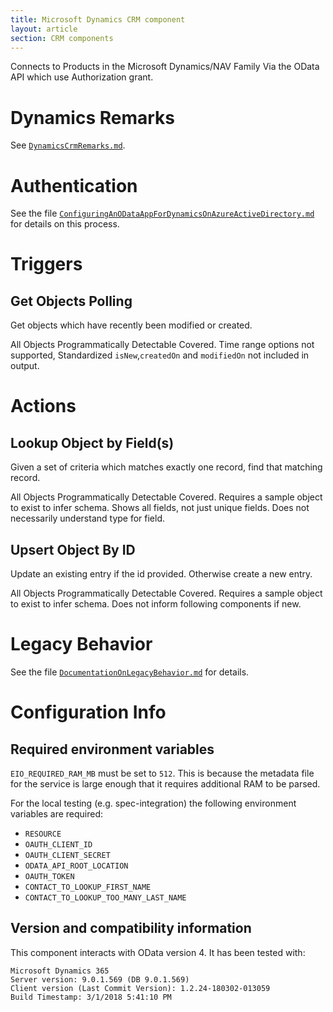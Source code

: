 ```yaml
---
title: Microsoft Dynamics CRM component
layout: article
section: CRM components
---
```



Connects to Products in the Microsoft Dynamics/NAV Family Via the OData API
which use Authorization grant.

# Dynamics Remarks

See [`DynamicsCrmRemarks.md`](/Documentation/DynamicsCrmRemarks.md).

# Authentication
See the file [`ConfiguringAnODataAppForDynamicsOnAzureActiveDirectory.md`](/Documentation/ConfiguringAnODataAppForDynamicsOnAzureActiveDirectory.md)
for details on this process.

# Triggers
## Get Objects Polling
Get objects which have recently been modified or created.

All Objects Programmatically Detectable Covered.  Time range options not
supported, Standardized `isNew`,`createdOn` and `modifiedOn` not included in
output.

# Actions
## Lookup Object by Field(s)
Given a set of criteria which matches exactly one record, find that matching record.

All Objects Programmatically Detectable Covered. Requires a sample object to
exist to infer schema. Shows all fields, not just unique fields.  Does not
necessarily understand type for field.

## Upsert Object By ID
Update an existing entry if the id provided.  Otherwise create a new entry.

All Objects Programmatically Detectable Covered. Requires a sample object to
exist to infer schema.  Does not inform following components if new.

# Legacy Behavior

See the file [`DocumentationOnLegacyBehavior.md`](/Documentation/DocumentationOnLegacyBehavior.md)
for details.

# Configuration Info

## Required environment variables

`EIO_REQUIRED_RAM_MB` must be set to `512`.  This is because the metadata file for the service is large enough that it requires additional RAM to be parsed.

For the local testing (e.g. spec-integration) the following environment variables are required:
* `RESOURCE`
* `OAUTH_CLIENT_ID`
* `OAUTH_CLIENT_SECRET`
* `ODATA_API_ROOT_LOCATION`
* `OAUTH_TOKEN`
* `CONTACT_TO_LOOKUP_FIRST_NAME`
* `CONTACT_TO_LOOKUP_TOO_MANY_LAST_NAME`

## Version and compatibility information

This component interacts with OData version 4.  It has been
tested with:

```
Microsoft Dynamics 365
Server version: 9.0.1.569 (DB 9.0.1.569)
Client version (Last Commit Version): 1.2.24-180302-013059
Build Timestamp: 3/1/2018 5:41:10 PM
```
